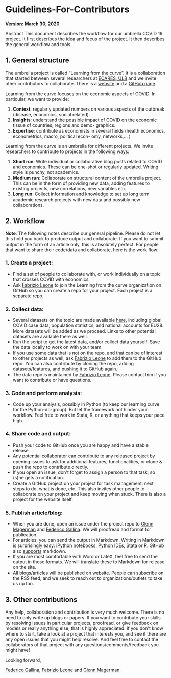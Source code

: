 # Guidelines-For-Contributors

**Version: March 30, 2020**

Abstract
This document describes the workflow for our umbrella COVID 19 project. It first describes the idea and focus of
the project. It then describes the general workflow and tools.

## 1. General structure

The umbrella project is called “Learning from the curve”. It is a collaboration
that started between several researchers at [ECARES, ULB](https://ecares.ulb.be/) and we invite other contributors to collaborate. There is a [website](https://learning-from-the-curve.github.io/) and a [GitHub page](https://github.com/Learning-from-the-curve).

Learning from the curve focuses on the economic aspects of COVID. In particular, we want to provide:

1. **Context**: regularly updated numbers on various aspects of the outbreak (disease, economics, social related).
2. **Insights**: understand the possible impact of COVID on the economic tissue of countries, regions and demo-
    graphics.
3. **Expertise**: contribute as economists in several fields (health economics, econometrics, macro, political econ-
    omy, networks,... )

Learning from the curve is an umbrella for different projects. We invite researchers to contribute to projects in the
following ways:

1. **Short run**: Write individual or collaborative blog posts related to COVID and economics. These can be 
    one-shot or regularly updated. Writing style is punchy, not academics.
2. **Medium run**: Collaborate on structural content of the umbrella project. This can be in the form of providing
    new data, adding features to existing projects, new correlations, new variables etc.
3. **Long run**: Collect information and knowledge to set up long term academic research projects with new data
    and possibly new collaborations.

## 2. Workflow

**Note**: The following notes describe our general pipeline. Please do not let this hold you back to produce output and
collaborate. If you want to submit output in the form of an article only, this is absolutely perfect.
For people that want to share their code/data and collaborate, here is the work flow:

### 1. Create a project:

- Find a set of people to collaborate with, or work individually on a topic that crosses COVID with economics.
- Ask [Fabrizio Leone](https://github.com/Fab993) to join the Learning from the curve organization on GitHub so you can create a repo
for your project. Each project is a separate repo.

### 2. Collect data:

- Several datasets on the topic are made available [here](https://github.com/Learning-from-the-curve/Data), including global COVID case data, population statistics, and national accounts for EU28. More datasets will be added as we proceed. Links to other potential
datasets are available there as well.
- Run the script to get the latest data, and/or collect data yourself. Save the data locally to work on with
your team.
- If you use some data that is not on the repo, and that can be of interest to other projects as well, ask
[Fabrizio Leone](https://github.com/Fab993) to add them to the GitHub repo. You can also contribute by cloning the repo, adding
datasets/features, and pushing it to GitHub again.
- The data repo is maintained by [Fabrizio Leone](https://github.com/Fab993). Please contact him if you want to contribute or have questions.

### 3. Code and perform analysis:

- Code up your analysis, possibly in Python (to keep our learning curve for the Python-do-group). But let
the framework not hinder your workflow. Feel free to work in Stata, R, or anything that keeps your pace
high.

### 4. Share code and output:

- Push your code to GitHub once you are happy and have a stable release.
- Any potential collaborator can contribute to any released project by opening issues to ask for additional
features, functionalities, or clone & push the repo to contribute directly. 
- If you open an issue, don't forget to assign a person to that task, so (s)he gets a notification.
- Create a GitHub project on your project for task management: next steps to do, what is done, etc. This also
invites other people to collaborate on your project and keep moving when stuck. There is also a project for
the website itself.

### 5. Publish article/blog:

- When you are done, open an issue under the project repo to [Glenn Magerman](https://github.com/glennmagerman) and [Federico Gallina](https://github.com/FedeGall). We
will proofread and format for publication.
- For articles, you can send the output in Markdown. Writing in Markdown is surprisingly easy: [iPython
notebooks](https://www.datacamp.com/community/tutorials/markdown-in-jupyter-notebook), [Python IDEs](https://python-markdown.github.io), [Stata](https://data.princeton.edu/stata/markdown) or [R](https://kbroman.org/knitr_knutshell/pages/Rmarkdown.html). GitHub also [supports](https://guides.github.com/features/mastering-markdown/) markdown.
- If you are most comfortable with Word or LateX, feel free to send the output in those formats. We will
translate these to Markdown for release on the site.
- All blogs/articles will be published on website. People can subscribe on the RSS feed, and we seek to
reach out to organizations/outlets to take us up too.

## 3. Other contributions

Any help, collaboration and contribution is very much welcome. There is no need to only write up blogs or papers. If you want to contribute your skills by resolving issues in particular projects, proofread, or give feedback on models or really anything else, that is highly appreciated.
If you don't know where to start, take a look at a project that interests you, and see if there are any open issues that you might help resolve. And feel free to contact the collaborators of that project with any questions/comments/feedback you might have!


Looking forward,

[Federico Gallina](https://github.com/FedeGall), [Fabrizio Leone](https://github.com/Fab993) and [Glenn Magerman](https://github.com/glennmagerman).


